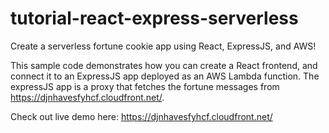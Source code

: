 # tutorial-react-express-serverless
Create a serverless fortune cookie app using React, ExpressJS, and AWS!

This sample code demonstrates how you can create a React frontend, and connect it to an ExpressJS app deployed as an AWS Lambda function. 
The expressJS app is a proxy that fetches the fortune messages from https://djnhavesfyhcf.cloudfront.net/.

Check out live demo here: https://djnhavesfyhcf.cloudfront.net/
